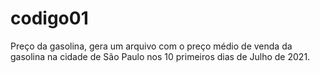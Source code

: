 # codigo01
Preço da gasolina, gera um arquivo com o preço médio de venda da gasolina na cidade de São Paulo nos 10 primeiros dias de Julho de 2021.
